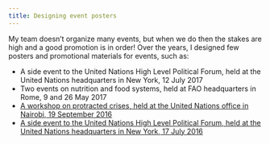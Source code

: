 ```yaml
---
title: Designing event posters
---
```


My team doesn’t organize many events, but when we do then the stakes are high and a good promotion is in order! Over the years, I designed few posters and promotional materials for events, such as:
* A side event to the United Nations High Level Political Forum, held at the United Nations headquarters in New York, 12 July 2017
* Two events on nutrition and food systems, held at FAO headquarters in Rome, 9 and 26 May 2017
* [A workshop on protracted crises, held at the United Nations office in Nairobi, 19 September 2016](https://www.behance.net/gallery/55116947/Leaving-no-one-behind-invites-to-CFS-events-on-war)
* [A side event to the United Nations High Level Political Forum, held at the United Nations headquarters in New York, 17 July 2016](https://www.behance.net/gallery/55116947/Leaving-no-one-behind-invites-to-CFS-events-on-war)


